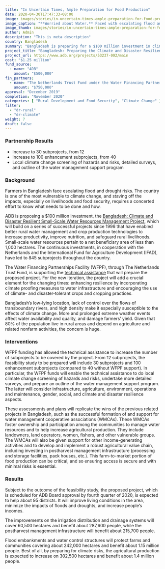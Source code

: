```yaml
---
title: "In Uncertain Times, Ample Preparation for Food Production"
date: 2020-04-30T17:47:33+08:00
image: images/stories/in-uncertain-times-ample-preparation-for-food-production.jpg
image_caption: "**Worried about Water.** Faced with escalating flood and drought risks, farmers in Bangladesh, like this woman tilling her field, are increasing their resilience to climate change and securing food for the future."
image_thumb: images/stories/in-uncertain-times-ample-preparation-for-food-production-th.jpg
author: Admin
description: "This is meta description"
country: Bangladesh
summary: "Bangladesh is preparing for a $100 million investment in climate and disaster resilient small-scale water resources management. The Water Financing Partnerships Facility, through The Netherlands Trust Fund, is supporting the preparations."
project_title: "Bangladesh: Preparing the Climate and Disaster Resilient Small-Scale Water Resources Management Project"
project_url: https://www.adb.org/projects/53237-002/main
cost: "$1.25 million"
fund_source: 
  - name: "ADB"
    amount: "$500,000"
fin_partners:
  - name: "The Netherlands Trust Fund under the Water Financing Partnerships Facility"
    amount: "$750,000"
approval: "December 2019"
completion: "November 2020"
categories: [ "Rural Development and Food Security", "Climate Change" ]
filter:
  - "dr-rural"
  - "dr-climate"
weight: 7
draft: false
---
```

### Partnership Results

<ul class="dr-results">
<li><i class="icon-check-circle"></i> Increase to 30 subprojects, from 12</li>
<li><i class="icon-check-circle"></i> Increase to 100 enhancement subprojects, from 40</li>
<li><i class="icon-check-circle"></i> Local climate change screening of hazards and risks, detailed surveys, and outline of the water management support program</li>
</ul>

### Background

Farmers in Bangladesh face escalating flood and drought risks. The country is one of the most vulnerable to climate change, and staving off the impacts, especially on livelihoods and food security, requires a concerted effort to know what needs to be done and how.

ADB is proposing a $100 million investment, the [Bangladesh: Climate and Disaster Resilient Small-Scale Water Resources Management Project](https://www.adb.org/projects/53237-001/main), which will build on a series of successful projects since 1996 that have enabled better rural water management and crop production technologies to increase productivity, improve nutrition, and safeguard rural livelihoods. Small-scale water resources pertain to a net beneficiary area of less than 1,000 hectares. The continuous investments, in cooperation with the Netherlands and the International Fund for Agriculture Development (IFAD), have led to 845 subprojects throughout the country.

The Water Financing Partnerships Facility (WFPF), through The Netherlands Trust Fund, is supporting the [technical assistance](https://www.adb.org/projects/53237-002/main) that will prepare the proposed project. For the new iteration, the project will add a crucial element for the changing times: enhancing resilience by incorporating climate proofing measures to water infrastructure and encouraging the use of climate- and disaster-tolerant crops and cropping practices.

Bangladesh’s low-lying location, lack of control over the flows of transboundary rivers, and high density make it especially susceptible to the effects of climate change. More and prolonged extreme weather events affect water availability and quality, and damage farmers’ yield. Given that 80% of the population live in rural areas and depend on agriculture and related nonfarm activities, the concern is huge.

### Interventions

WFPF funding has allowed the technical assistance to increase the number of subprojects to be covered by the project. From 12 subprojects, the feasibility study to be prepared will include 30 subprojects and 100 enhancement subprojects (compared to 40 without WFPF support). In particular, the WFPF funds will enable the technical assistance to do local climate change screening of hazards and risks, undertake more detailed surveys, and prepare an outline of the water management support program. The latter will consider infrastructure, agriculture, environment, operations and maintenance, gender, social, and climate and disaster resilience aspects.

These assessments and plans will replicate the wins of the previous related projects in Bangladesh, such as the successful formation of and support for water management cooperative associations (WMCAs). These WMCAs foster ownership and participation among the communities to manage water resources and to help increase agricultural production. They include landowners, land operators, women, fishers, and other vulnerable groups. The WMCAs will also be given support for other income-generating activities and to develop and implement a robust agricultural value chain, including investing in postharvest management infrastructure (processing and storage facilities, pack houses, etc.). This farm-to-market portion of food production can be critical, and so ensuring access is secure and with minimal risks is essential.

### Results

Subject to the outcome of the feasibility study, the proposed project, which is scheduled for ADB Board approval by fourth quarter of 2020, is expected to help about 95 districts. It will improve living conditions in the area, minimize the impacts of floods and droughts, and increase people’s incomes.

The improvements on the irrigation distribution and drainage systems will cover 60,500 hectares and benefit about 287,600 people, while the postharvest management infrastructure will benefit about 215,700 people.

Flood embankments and water control structures will protect farms and communities covering about 242,000 hectares and benefit about 1.15 million people. Best of all, by preparing for climate risks, the agricultural production is expected to increase on 302,500 hectares and benefit about 1.4 million people.